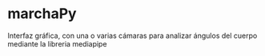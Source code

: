 # marchaPy

Interfaz gráfica, con una o varias cámaras para analizar ángulos del cuerpo mediante la libreria mediapipe

